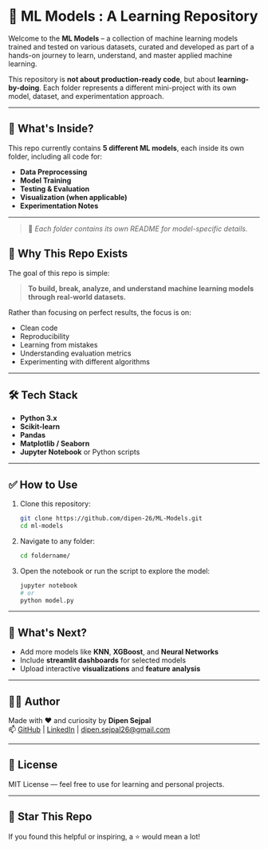 # 🤖 ML Models : A Learning Repository

Welcome to the **ML Models** – a collection of machine learning models trained and tested on various datasets, curated and developed as part of a hands-on journey to learn, understand, and master applied machine learning.

This repository is **not about production-ready code**, but about **learning-by-doing**. Each folder represents a different mini-project with its own model, dataset, and experimentation approach.

---

## 🧠 What's Inside?

This repo currently contains **5 different ML models**, each inside its own folder, including all code for:

- **Data Preprocessing**
- **Model Training**
- **Testing & Evaluation**
- **Visualization (when applicable)**
- **Experimentation Notes**

---

> 📌 *Each folder contains its own README for model-specific details.*


## 🎯 Why This Repo Exists

The goal of this repo is simple:
> **To build, break, analyze, and understand machine learning models through real-world datasets.**

Rather than focusing on perfect results, the focus is on:
- Clean code
- Reproducibility
- Learning from mistakes
- Understanding evaluation metrics
- Experimenting with different algorithms

---

## 🛠 Tech Stack

- **Python 3.x**
- **Scikit-learn**
- **Pandas**
- **Matplotlib / Seaborn**
- **Jupyter Notebook** or Python scripts

---

## ✅ How to Use

1. Clone this repository:
    ```bash
    git clone https://github.com/dipen-26/ML-Models.git
    cd ml-models
    ```

2. Navigate to any folder:
    ```bash
    cd foldername/
    ```

3. Open the notebook or run the script to explore the model:
    ```bash
    jupyter notebook
    # or
    python model.py
    ```

---

## 🚀 What's Next?

- Add more models like **KNN**, **XGBoost**, and **Neural Networks**
- Include **streamlit dashboards** for selected models
- Upload interactive **visualizations** and **feature analysis**

---

## 🙋‍♂️ Author

Made with ❤️ and curiosity by **Dipen Sejpal**  
📫 [GitHub](https://github.com/dipen-26) | [LinkedIn](https://www.linkedin.com/in/dipen-sejpal-28753a2b0/) | dipen.sejpal26@gmail.com

---

## 📄 License

MIT License — feel free to use for learning and personal projects.

---

## 🌟 Star This Repo

If you found this helpful or inspiring, a ⭐️ would mean a lot!

